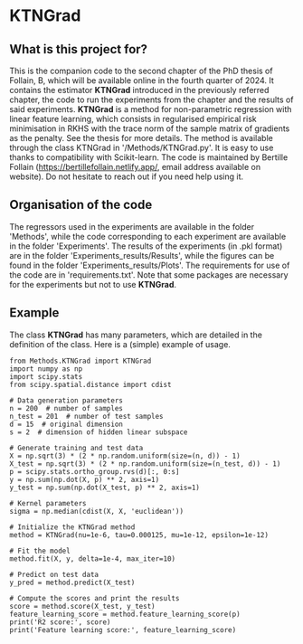 # KTNGrad

## What is this project for?
This is the companion code to the second chapter of the PhD thesis of Follain, B, which will be available online in the fourth quarter of 2024.
It contains the estimator **KTNGrad** introduced in the previously referred chapter, the code to run the experiments from the chapter
and the results of said experiments. **KTNGrad** is a method for non-parametric regression with linear feature learning, 
which consists in regularised empirical risk minimisation in RKHS with the trace norm of the sample matrix of gradients as the penalty. 
See the thesis for more details. The method is available through the class KTNGrad in '/Methods/KTNGrad.py'. It is easy to use thanks to compatibility with Scikit-learn. 
The code is maintained by Bertille Follain (https://bertillefollain.netlify.app/, email address available on website). Do not 
hesitate to reach out if you need help using it.

## Organisation of the code
The regressors used in the experiments are available in the folder 'Methods', while the code corresponding to each 
experiment are available in the folder 'Experiments'.
The results of the experiments (in .pkl format) are in the folder 'Experiments_results/Results', 
while the figures can be found in the folder 'Experiments_results/Plots'. The requirements for use of the code are in 'requirements.txt'.
Note that some packages are necessary for the experiments but not to use **KTNGrad**.

## Example
The class **KTNGrad** has many parameters, which are detailed in the definition of the class. Here is a (simple) example of 
usage.
```
from Methods.KTNGrad import KTNGrad
import numpy as np
import scipy.stats
from scipy.spatial.distance import cdist

# Data generation parameters
n = 200  # number of samples
n_test = 201  # number of test samples
d = 15  # original dimension
s = 2  # dimension of hidden linear subspace

# Generate training and test data
X = np.sqrt(3) * (2 * np.random.uniform(size=(n, d)) - 1)
X_test = np.sqrt(3) * (2 * np.random.uniform(size=(n_test, d)) - 1)
p = scipy.stats.ortho_group.rvs(d)[:, 0:s]
y = np.sum(np.dot(X, p) ** 2, axis=1)
y_test = np.sum(np.dot(X_test, p) ** 2, axis=1)

# Kernel parameters
sigma = np.median(cdist(X, X, 'euclidean'))

# Initialize the KTNGrad method
method = KTNGrad(nu=1e-6, tau=0.000125, mu=1e-12, epsilon=1e-12)

# Fit the model
method.fit(X, y, delta=1e-4, max_iter=10)

# Predict on test data
y_pred = method.predict(X_test)

# Compute the scores and print the results
score = method.score(X_test, y_test)
feature_learning_score = method.feature_learning_score(p)
print('R2 score:', score)
print('Feature learning score:', feature_learning_score)
```
